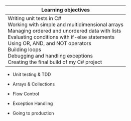 | Learning objectives                             |
|-------------------------------------------------|
| Writing unit tests in C#<br>Working with simple and multidimensional arrays<br>Managing ordered and unordered data with lists<br>Evaluating conditions with if-else statements<br>Using OR, AND, and NOT operators<br>Building loops<br>Debugging and handling exceptions<br>Creating the final build of my C# project |

* Unit testing & TDD

* Arrays & Collections

* Flow Control

* Exception Handling

* Going to production

